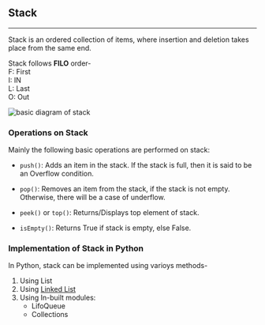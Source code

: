 ## Stack
---------

Stack is an ordered collection of items, where insertion and deletion takes place from the same end.

Stack follows **FILO** order-
<br/>
F: First
<br/>
I: IN
<br/>
L: Last
<br/>
O: Out

![basic diagram of stack](https://media.geeksforgeeks.org/wp-content/cdn-uploads/gq/2013/03/stack.png)

### Operations on Stack
Mainly the following basic operations are performed on stack:

* `push()`: Adds an item in the stack. If the stack is full, then it is said to be an Overflow condition.

* `pop()`: Removes an item from the stack, if the stack is not empty. Otherwise, there will be a case of underflow.

* `peek()` or `top()`: Returns/Displays top element of stack.

* `isEmpty()`: Returns True if stack is empty, else False.

### Implementation of Stack in Python 
In Python, stack can be implemented using varioys methods-
1. Using List
2. Using [Linked List](#)
3. Using In-built modules:
   * LifoQueue
   * Collections

<!--
### Applications:
### Complexity:
-->
